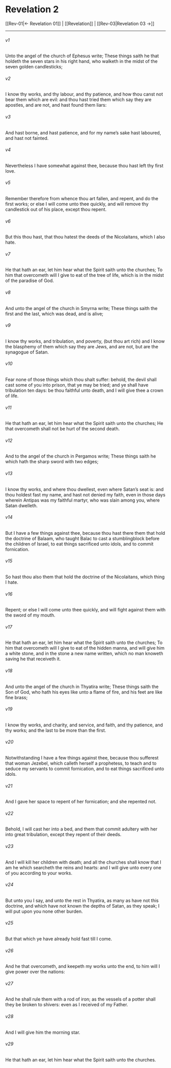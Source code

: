 # Revelation 2

[[Rev-01|← Revelation 01]] | [[Revelation]] | [[Rev-03|Revelation 03 →]]
***

###### v1
Unto the angel of the church of Ephesus write; These things saith he that holdeth the seven stars in his right hand, who walketh in the midst of the seven golden candlesticks;
###### v2
I know thy works, and thy labour, and thy patience, and how thou canst not bear them which are evil: and thou hast tried them which say they are apostles, and are not, and hast found them liars:
###### v3
And hast borne, and hast patience, and for my name’s sake hast laboured, and hast not fainted.
###### v4
Nevertheless I have somewhat against thee, because thou hast left thy first love.
###### v5
Remember therefore from whence thou art fallen, and repent, and do the first works; or else I will come unto thee quickly, and will remove thy candlestick out of his place, except thou repent.
###### v6
But this thou hast, that thou hatest the deeds of the Nicolaitans, which I also hate.
###### v7
He that hath an ear, let him hear what the Spirit saith unto the churches; To him that overcometh will I give to eat of the tree of life, which is in the midst of the paradise of God.
###### v8
And unto the angel of the church in Smyrna write; These things saith the first and the last, which was dead, and is alive;
###### v9
I know thy works, and tribulation, and poverty, (but thou art rich) and I know the blasphemy of them which say they are Jews, and are not, but are the synagogue of Satan.
###### v10
Fear none of those things which thou shalt suffer: behold, the devil shall cast some of you into prison, that ye may be tried; and ye shall have tribulation ten days: be thou faithful unto death, and I will give thee a crown of life.
###### v11
He that hath an ear, let him hear what the Spirit saith unto the churches; He that overcometh shall not be hurt of the second death.
###### v12
And to the angel of the church in Pergamos write; These things saith he which hath the sharp sword with two edges;
###### v13
I know thy works, and where thou dwellest, even where Satan’s seat is: and thou holdest fast my name, and hast not denied my faith, even in those days wherein Antipas was my faithful martyr, who was slain among you, where Satan dwelleth.
###### v14
But I have a few things against thee, because thou hast there them that hold the doctrine of Balaam, who taught Balac to cast a stumblingblock before the children of Israel, to eat things sacrificed unto idols, and to commit fornication.
###### v15
So hast thou also them that hold the doctrine of the Nicolaitans, which thing I hate.
###### v16
Repent; or else I will come unto thee quickly, and will fight against them with the sword of my mouth.
###### v17
He that hath an ear, let him hear what the Spirit saith unto the churches; To him that overcometh will I give to eat of the hidden manna, and will give him a white stone, and in the stone a new name written, which no man knoweth saving he that receiveth it.
###### v18
And unto the angel of the church in Thyatira write; These things saith the Son of God, who hath his eyes like unto a flame of fire, and his feet are like fine brass;
###### v19
I know thy works, and charity, and service, and faith, and thy patience, and thy works; and the last to be more than the first.
###### v20
Notwithstanding I have a few things against thee, because thou sufferest that woman Jezebel, which calleth herself a prophetess, to teach and to seduce my servants to commit fornication, and to eat things sacrificed unto idols.
###### v21
And I gave her space to repent of her fornication; and she repented not.
###### v22
Behold, I will cast her into a bed, and them that commit adultery with her into great tribulation, except they repent of their deeds.
###### v23
And I will kill her children with death; and all the churches shall know that I am he which searcheth the reins and hearts: and I will give unto every one of you according to your works.
###### v24
But unto you I say, and unto the rest in Thyatira, as many as have not this doctrine, and which have not known the depths of Satan, as they speak; I will put upon you none other burden.
###### v25
But that which ye have already hold fast till I come.
###### v26
And he that overcometh, and keepeth my works unto the end, to him will I give power over the nations:
###### v27
And he shall rule them with a rod of iron; as the vessels of a potter shall they be broken to shivers: even as I received of my Father.
###### v28
And I will give him the morning star.
###### v29
He that hath an ear, let him hear what the Spirit saith unto the churches. 
